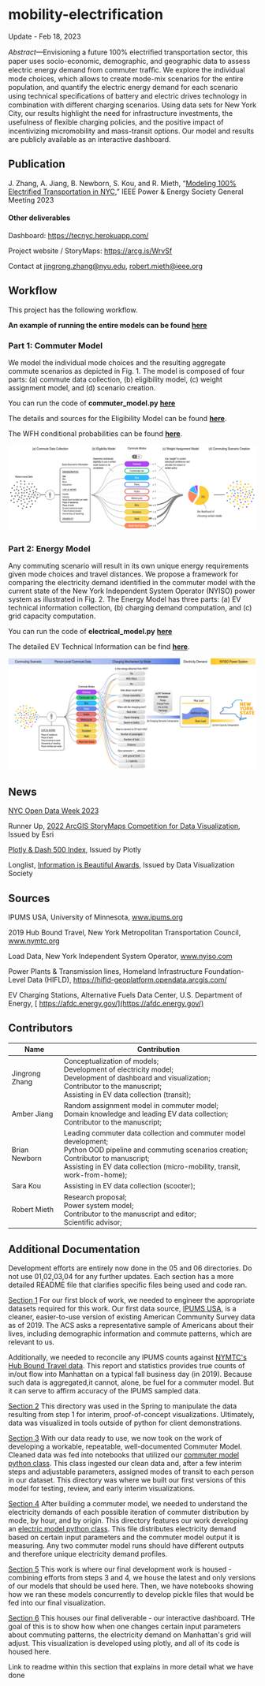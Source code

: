 # mobility-electrification

Update - Feb 18, 2023

_Abstract_—Envisioning a future 100% electriﬁed transportation sector, this paper uses socio-economic, demographic, and geographic data to assess electric energy demand from commuter trafﬁc. We explore the individual mode choices, which allows to create mode-mix scenarios for the entire population, and quantify the electric energy demand for each scenario using technical speciﬁcations of battery and electric drives technology in combination with different charging scenarios. Using data sets for New York City, our results highlight the need for infrastructure investments, the usefulness of ﬂexible charging policies, and the positive impact of incentivizing micromobility and mass-transit options. Our model and results are publicly available as an interactive dashboard.

## Publication

J. Zhang, A. Jiang, B. Newborn, S. Kou, and R. Mieth, “[Modeling 100% Electrified Transportation in NYC](https://arxiv.org/abs/2211.11581),” IEEE Power & Energy Society General Meeting 2023

#### Other deliverables

Dashboard: [ https://tecnyc.herokuapp.com/ ](https://tecnyc.herokuapp.com/)

Project website / StoryMaps: https://arcg.is/WrvSf

Contact at jingrong.zhang@nyu.edu, robert.mieth@ieee.org

## Workflow

This project has the following workflow.

**An example of running the entire models can be found [here](05_Commuter_Electric_Pipeline/Make_Objects_For_Dashboarding_Scenarios_V3.ipynb)**

### Part 1: Commuter Model

We model the individual mode choices and the resulting aggregate commute scenarios as depicted in Fig. 1. The model is composed of four parts: (a) commute data collection, (b) eligibility model, (c) weight assignment model, and (d) scenario creation.

You can run the code of **commuter_model.py** **[here](05_Commuter_Electric_Pipeline/commuter_model/commuter_model.py)**

The details and sources for the Eligibility Model can be found **[here](05_Commuter_Electric_Pipeline/commuter_model/README.md)**.

The WFH conditional probabilities can be found **[here](05_Commuter_Electric_Pipeline/commuter_model/wfh_conditional_probs.csv)**.

![01](./06_Dashboard_Visualization/model-1.jpg)

### Part 2: Energy Model

Any commuting scenario will result in its own unique energy requirements given mode choices and travel distances. We propose a framework for comparing the electricity demand identified in the commuter model with the current state of the New York Independent System Operator (NYISO) power system as illustrated in Fig. 2. The Energy Model has three parts: (a) EV technical information collection, (b) charging demand computation, and (c) grid capacity computation.

You can run the code of **electrical_model.py** **[here](05_Commuter_Electric_Pipeline/electrical_model/electrical_model.py)**

The detailed EV Technical Information can be find **[here](05_Commuter_Electric_Pipeline/electrical_model/EV_reference_table.csv)**.

![01](./06_Dashboard_Visualization/model-2.jpg)

## News

[NYC Open Data Week 2023](https://2023.open-data.nyc/)

Runner Up, [2022 ArcGIS StoryMaps Competition for Data Visualization](https://www.esri.com/en-us/arcgis/products/arcgis-storymaps/contest/gallery/2022-winners), Issued by Esri

[Plotly & Dash 500 Index](https://dash-demo.plotly.host/plotly-dash-500/), Issued by Plotly

Longlist, [Information is Beautiful Awards](https://www.informationisbeautifulawards.com/showcase/5772-the-electric-commute-envisioning-100-electrified-mobility-in-new-york-city), Issued by Data Visualization Society

## Sources

IPUMS USA, University of Minnesota, [ www.ipums.org ](https://www.ipums.org/)

2019 Hub Bound Travel, New York Metropolitan Transportation Council, [ www.nymtc.org ](https://www.nymtc.org/)

Load Data, New York Independent System Operator, [ www.nyiso.com ](https://www.nyiso.com/)

Power Plants & Transmission lines, Homeland Infrastructure Foundation-Level Data (HIFLD), [ https://hifld-geoplatform.opendata.arcgis.com/ ](https://hifld-geoplatform.opendata.arcgis.com/)

EV Charging Stations, Alternative Fuels Data Center, U.S. Department of Energy, [ https://afdc.energy.gov/](https://afdc.energy.gov/)

## Contributors

| Name           | Contribution                                                 |
| -------------- | ------------------------------------------------------------ |
| Jingrong Zhang | Conceptualization of models; <br />Development of electricity model; <br />Development of dashboard and visualization; <br />Contributor to the manuscript; <br />Assisting in EV data collection (transit); |
| Amber Jiang    | Random assignment model in commuter model; <br />Domain knowledge and leading EV data collection; <br />Contributor to the manuscript; |
| Brian Newborn  | Leading commuter data collection and commuter model development; <br />Python OOD pipeline and commuting scenarios creation; <br />Contributor to manuscript; <br />Assisting in EV data collection (micro-mobility, transit, work-from-home); |
| Sara Kou       | Assisting in EV data collection (scooter);                   |
| Robert Mieth   | Research proposal; <br />Power system model; <br />Contributor to the manuscript and editor;<br />Scientific advisor; |

## Additional Documentation

Development efforts are entirely now done in the 05 and 06 directories. Do not use 01,02,03,04 for any further updates. Each section has a more detailed README file that clarifies specific files being used and code ran.

[Section 1](01_DataExploration_and_Engineering/)
For our first block of work, we needed to engineer the appropriate datasets required for this work. Our first data source, [IPUMS USA](https://usa.ipums.org/usa/index.shtml), is a cleaner, easier-to-use version of existing American Community Survey data as of 2019. The ACS asks a representative sample of Americans about their lives, including demographic information and commute patterns, which are relevant to us.

Additionally, we needed to reconcile any IPUMS counts against [NYMTC's Hub Bound Travel data](https://www.nymtc.org/DATA-AND-MODELING/Transportation-Data-and-Statistics). This report and statistics provides true counts of in/out flow into Manhattan on a typical fall business day (in 2019). Because such data is aggregated,it cannot, alone, be fuel for a commuter model. But it can serve to affirm accuracy of the IPUMS sampled data.

[Section 2](02_DataVisualization/)
This directory was used in the Spring to manipulate the data resulting from step 1 for interim, proof-of-concept visualizations. Ultimately, data was visualized in tools outside of python for client demonstrations.

[Section 3](03_CommuterModel/)
With our data ready to use, we now took on the work of developing a workable, repeatable, well-documented Commuter Model. Cleaned data was fed into notebooks that utilized our [commuter model python class](03_CommuterModel/tranwork_flags/commuter_model.py). This class ingested our clean data and, after a few interim steps and adjustable parameters, assigned modes of transit to each person in our dataset. This directory was where we built our first versions of this model for testing, review, and early interim visualizations.

[Section 4](04_ElectricalInfrastructureModel/)
After building a commuter model, we needed to understand the electricity demands of each possible iteration of commuter distribution by mode, by hour, and by origin. This directory features our work developing an [electric model python class](04_ElectricalInfrastructureModel/electrical_model.py). This file distributes electricity demand based on certain input parameters and the commuter model output it is measuring. Any two commuter model runs should have different outputs and therefore unique electricity demand profiles.

[Section 5](05_Commuter_Electric_Pipeline/)
This work is where our final development work is housed - combining efforts from steps 3 and 4, we house the latest and only versions of our models that should be used here. Then, we have notebooks showing how we ran these models concurrently to develop pickle files that would be fed into our final visualization.

[Section 6](06_Dashboard_Visualization/)
This houses our final deliverable - our interactive dashboard. THe goal of this is to show how when one changes certain input parameters about commuting patterns, the electricity demand on Manhattan's grid will adjust. This visualization is developed using plotly, and all of its code is housed here.

Link to readme within this section that explains in more detail what we have done
